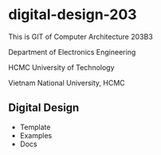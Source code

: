 # digital-design-203
This is GIT of Computer Architecture 203B3

Department of Electronics Engineering

HCMC University of Technology

Vietnam National University, HCMC

## Digital Design
- Template
- Examples
- Docs
